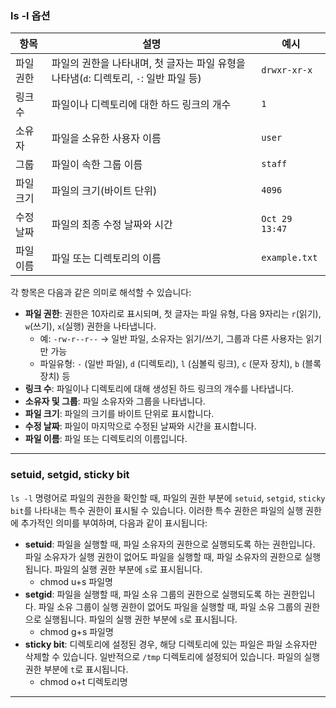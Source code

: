 ### ls -l 옵션

| 항목         | 설명                                                                                       | 예시                              |
|--------------|--------------------------------------------------------------------------------------------|-----------------------------------|
| 파일 권한    | 파일의 권한을 나타내며, 첫 글자는 파일 유형을 나타냄(`d`: 디렉토리, `-`: 일반 파일 등)       | `drwxr-xr-x`                      |
| 링크 수      | 파일이나 디렉토리에 대한 하드 링크의 개수                                                  | `1`                               |
| 소유자       | 파일을 소유한 사용자 이름                                                                  | `user`                            |
| 그룹         | 파일이 속한 그룹 이름                                                                      | `staff`                           |
| 파일 크기    | 파일의 크기(바이트 단위)                                                                   | `4096`                            |
| 수정 날짜    | 파일의 최종 수정 날짜와 시간                                                               | `Oct 29 13:47`                    |
| 파일 이름    | 파일 또는 디렉토리의 이름                                                                  | `example.txt`                     |

각 항목은 다음과 같은 의미로 해석할 수 있습니다:

- **파일 권한**: 권한은 10자리로 표시되며, 첫 글자는 파일 유형, 다음 9자리는 `r`(읽기), `w`(쓰기), `x`(실행) 권한을 나타냅니다.
    - 예: `-rw-r--r--` → 일반 파일, 소유자는 읽기/쓰기, 그룹과 다른 사용자는 읽기만 가능
    - 파일유형: `-` (일반 파일), `d` (디렉토리), `l` (심볼릭 링크), `c` (문자 장치), `b` (블록 장치) 등
- **링크 수**: 파일이나 디렉토리에 대해 생성된 하드 링크의 개수를 나타냅니다.
- **소유자 및 그룹**: 파일 소유자와 그룹을 나타냅니다.
- **파일 크기**: 파일의 크기를 바이트 단위로 표시합니다.
- **수정 날짜**: 파일이 마지막으로 수정된 날짜와 시간을 표시합니다.
- **파일 이름**: 파일 또는 디렉토리의 이름입니다.

---

### setuid, setgid, sticky bit

`ls -l` 명령어로 파일의 권한을 확인할 때, 파일의 권한 부분에 `setuid`, `setgid`, `sticky bit`를 나타내는 특수 권한이 표시될 수 있습니다. 이러한 특수 권한은 파일의 실행 권한에 추가적인 의미를 부여하며, 다음과 같이 표시됩니다:

- **setuid**: 파일을 실행할 때, 파일 소유자의 권한으로 실행되도록 하는 권한입니다. 파일 소유자가 실행 권한이 없어도 파일을 실행할 때, 파일 소유자의 권한으로 실행됩니다. 파일의 실행 권한 부분에 `s`로 표시됩니다.
  - chmod u+s 파일명
- **setgid**: 파일을 실행할 때, 파일 소유 그룹의 권한으로 실행되도록 하는 권한입니다. 파일 소유 그룹이 실행 권한이 없어도 파일을 실행할 때, 파일 소유 그룹의 권한으로 실행됩니다. 파일의 실행 권한 부분에 `s`로 표시됩니다.
  - chmod g+s 파일명
- **sticky bit**: 디렉토리에 설정된 경우, 해당 디렉토리에 있는 파일은 파일 소유자만 삭제할 수 있습니다. 일반적으로 `/tmp` 디렉토리에 설정되어 있습니다. 파일의 실행 권한 부분에 `t`로 표시됩니다.
  - chmod o+t 디렉토리명

---





